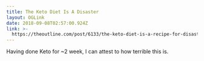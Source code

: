 ```yaml
---
title: The Keto Diet Is A Disaster
layout: OGLink
date: 2018-09-08T02:57:00.924Z
link: >-
  https://theoutline.com/post/6133/the-keto-diet-is-a-recipe-for-disaster?zd=1&zi=h3qmfsi7
---
```

Having done Keto for ~2 week, I can attest to how terrible this is.
